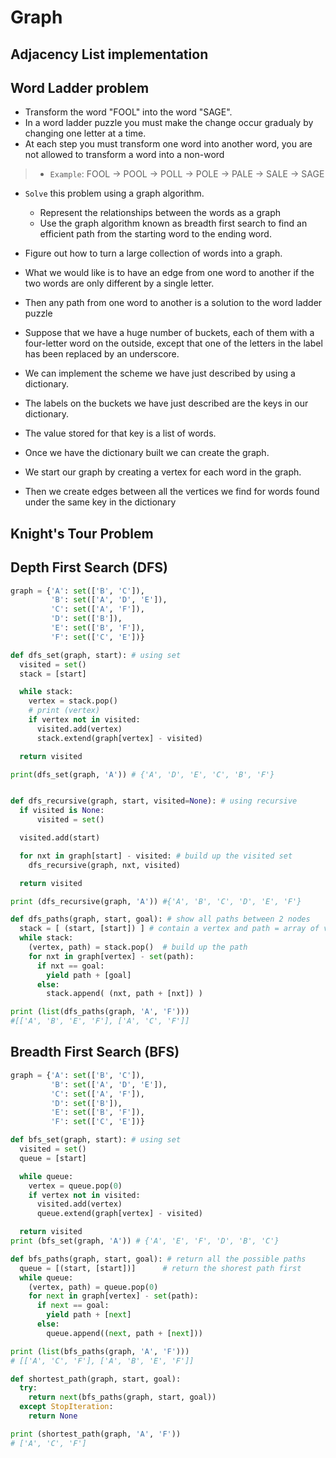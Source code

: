 # Graph

## Adjacency List implementation

## Word Ladder problem
- Transform the word "FOOL" into the word "SAGE".
- In a word ladder puzzle you must make the change occur gradualy by changing one letter at a time.
- At each step you must transform one word into another word, you are not allowed to transform a word into a non-word
>- `Example`:
  FOOL -> POOL -> POLL -> POLE -> PALE -> SALE -> SAGE

- `Solve` this problem using a graph algorithm.
  - Represent the relationships between the words as a graph
  - Use the graph algorithm known as breadth first search to find an efficient path from the starting word to the ending word.
- Figure out how to turn a large collection of words into a graph.
- What we would like is to have an edge from one word to another if the two words are only different by a single letter.
- Then any path from one word to another is a solution to the word ladder puzzle

- Suppose that we have a huge number of buckets, each of them with a four-letter word on the outside, except that one of the letters in the label has been replaced by an underscore.
- We can implement the scheme we have just described by using a dictionary.
- The labels on the buckets we have just described are the keys in our dictionary.
- The value stored for that key is a list of words.
- Once we have the dictionary built we can create the graph.
- We start our graph by creating a vertex for each word in the graph.
- Then we create edges between all the vertices we find for words found under the same key in the dictionary


## Knight's Tour Problem

## Depth First Search (DFS)

```python
graph = {'A': set(['B', 'C']),
         'B': set(['A', 'D', 'E']),
         'C': set(['A', 'F']),
         'D': set(['B']),
         'E': set(['B', 'F']),
         'F': set(['C', 'E'])}

def dfs_set(graph, start): # using set
  visited = set()
  stack = [start]

  while stack:
    vertex = stack.pop()
    # print (vertex)
    if vertex not in visited:
      visited.add(vertex)
      stack.extend(graph[vertex] - visited)

  return visited

print(dfs_set(graph, 'A')) # {'A', 'D', 'E', 'C', 'B', 'F'}


def dfs_recursive(graph, start, visited=None): # using recursive
  if visited is None:
      visited = set()

  visited.add(start)

  for nxt in graph[start] - visited: # build up the visited set
    dfs_recursive(graph, nxt, visited)

  return visited

print (dfs_recursive(graph, 'A')) #{'A', 'B', 'C', 'D', 'E', 'F'}

def dfs_paths(graph, start, goal): # show all paths between 2 nodes
  stack = [ (start, [start]) ] # contain a vertex and path = array of vertices
  while stack:
    (vertex, path) = stack.pop()  # build up the path
    for nxt in graph[vertex] - set(path):
      if nxt == goal:
        yield path + [goal]
      else:
        stack.append( (nxt, path + [nxt]) )

print (list(dfs_paths(graph, 'A', 'F')))
#[['A', 'B', 'E', 'F'], ['A', 'C', 'F']]
```

## Breadth First Search (BFS)
```python
graph = {'A': set(['B', 'C']),
         'B': set(['A', 'D', 'E']),
         'C': set(['A', 'F']),
         'D': set(['B']),
         'E': set(['B', 'F']),
         'F': set(['C', 'E'])}

def bfs_set(graph, start): # using set
  visited = set()
  queue = [start]

  while queue:
    vertex = queue.pop(0)
    if vertex not in visited:
      visited.add(vertex)
      queue.extend(graph[vertex] - visited)

  return visited
print (bfs_set(graph, 'A')) # {'A', 'E', 'F', 'D', 'B', 'C'}

def bfs_paths(graph, start, goal): # return all the possible paths
  queue = [(start, [start])]      # return the shorest path first
  while queue:
    (vertex, path) = queue.pop(0)
    for next in graph[vertex] - set(path):
      if next == goal:
        yield path + [next]
      else:
        queue.append((next, path + [next]))

print (list(bfs_paths(graph, 'A', 'F')))
# [['A', 'C', 'F'], ['A', 'B', 'E', 'F']]

def shortest_path(graph, start, goal):
  try:
    return next(bfs_paths(graph, start, goal))
  except StopIteration:
    return None

print (shortest_path(graph, 'A', 'F'))
# ['A', 'C', 'F']
```
